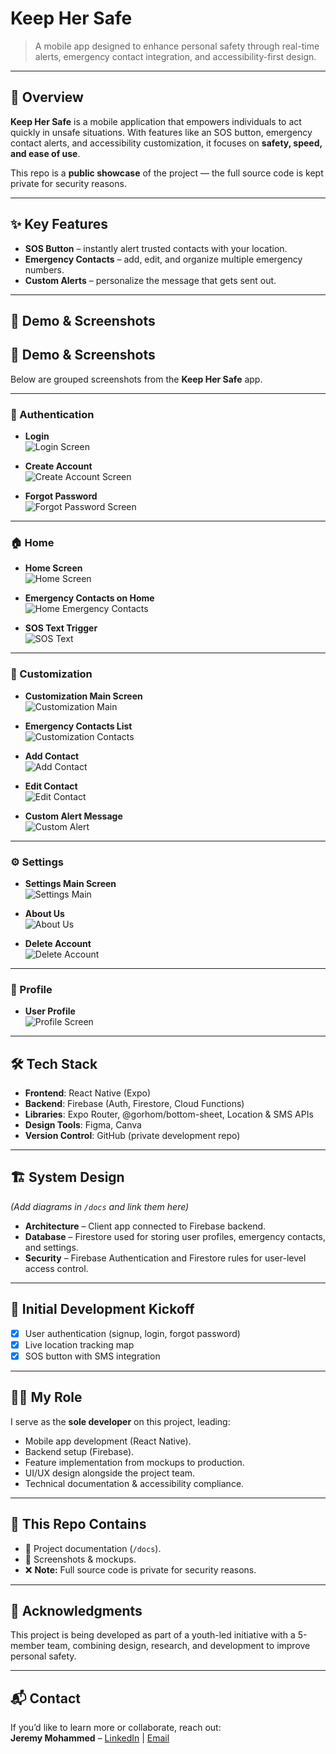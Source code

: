 # Keep Her Safe  

> A mobile app designed to enhance personal safety through real-time alerts, emergency contact integration, and accessibility-first design.  

---

## 📱 Overview  
**Keep Her Safe** is a mobile application that empowers individuals to act quickly in unsafe situations. With features like an SOS button, emergency contact alerts, and accessibility customization, it focuses on **safety, speed, and ease of use**.  

This repo is a **public showcase** of the project — the full source code is kept private for security reasons.  

---

## ✨ Key Features  
- **SOS Button** – instantly alert trusted contacts with your location.  
- **Emergency Contacts** – add, edit, and organize multiple emergency numbers.  
- **Custom Alerts** – personalize the message that gets sent out.  

---

## 🎥 Demo & Screenshots  
## 🎥 Demo & Screenshots  

Below are grouped screenshots from the **Keep Her Safe** app.  

---

### 🔑 Authentication  
- **Login**  
  ![Login Screen](./screenshots/login.png)  

- **Create Account**  
  ![Create Account Screen](./screenshots/create-account.png)  

- **Forgot Password**  
  ![Forgot Password Screen](./screenshots/forgot-password.png)  

---

### 🏠 Home  
- **Home Screen**  
  ![Home Screen](./screenshots/home.png)  

- **Emergency Contacts on Home**  
  ![Home Emergency Contacts](./screenshots/home-contacts.png)  

- **SOS Text Trigger**  
  ![SOS Text](./screenshots/sos-text.png)  

---

### 🎨 Customization  
- **Customization Main Screen**  
  ![Customization Main](./screenshots/customization.png)  

- **Emergency Contacts List**  
  ![Customization Contacts](./screenshots/customization-contacts.png)  

- **Add Contact**  
  ![Add Contact](./screenshots/add-contact.png)  

- **Edit Contact**  
  ![Edit Contact](./screenshots/edit-contact.png)  

- **Custom Alert Message**  
  ![Custom Alert](./screenshots/custom-alert.png)  

---

### ⚙️ Settings  
- **Settings Main Screen**  
  ![Settings Main](./screenshots/settings.png)  

- **About Us**  
  ![About Us](./screenshots/about-us.png)  

- **Delete Account**  
  ![Delete Account](./screenshots/delete-account.png)  

---

### 👤 Profile  
- **User Profile**  
  ![Profile Screen](./screenshots/profile.png)  


---

## 🛠️ Tech Stack  
- **Frontend**: React Native (Expo)  
- **Backend**: Firebase (Auth, Firestore, Cloud Functions)  
- **Libraries**: Expo Router, @gorhom/bottom-sheet, Location & SMS APIs  
- **Design Tools**: Figma, Canva 
- **Version Control**: GitHub (private development repo)  

---

## 🏗️ System Design  
*(Add diagrams in `/docs` and link them here)*  

- **Architecture** – Client app connected to Firebase backend.  
- **Database** – Firestore used for storing user profiles, emergency contacts, and settings.  
- **Security** – Firebase Authentication and Firestore rules for user-level access control.  

---

## 🚀 Initial Development Kickoff
- [x] User authentication (signup, login, forgot password)  
- [x] Live location tracking map
- [x] SOS button with SMS integration  

---

## 👩‍💻 My Role  
I serve as the **sole developer** on this project, leading:  
- Mobile app development (React Native).  
- Backend setup (Firebase).  
- Feature implementation from mockups to production.  
- UI/UX design alongside the project team.  
- Technical documentation & accessibility compliance.  

---

## 📂 This Repo Contains  
- 📖 Project documentation (`/docs`).  
- 🎨 Screenshots & mockups.
- ❌ **Note:** Full source code is private for security reasons.  

---

## 🙌 Acknowledgments  
This project is being developed as part of a youth-led initiative with a 5-member team, combining design, research, and development to improve personal safety.  

---

## 📬 Contact  
If you’d like to learn more or collaborate, reach out:  
**Jeremy Mohammed** – [LinkedIn](https://www.linkedin.com/in/jeremy-mohammed/) | [Email](mailto:jeremy_mohammed@outlook.com)  
